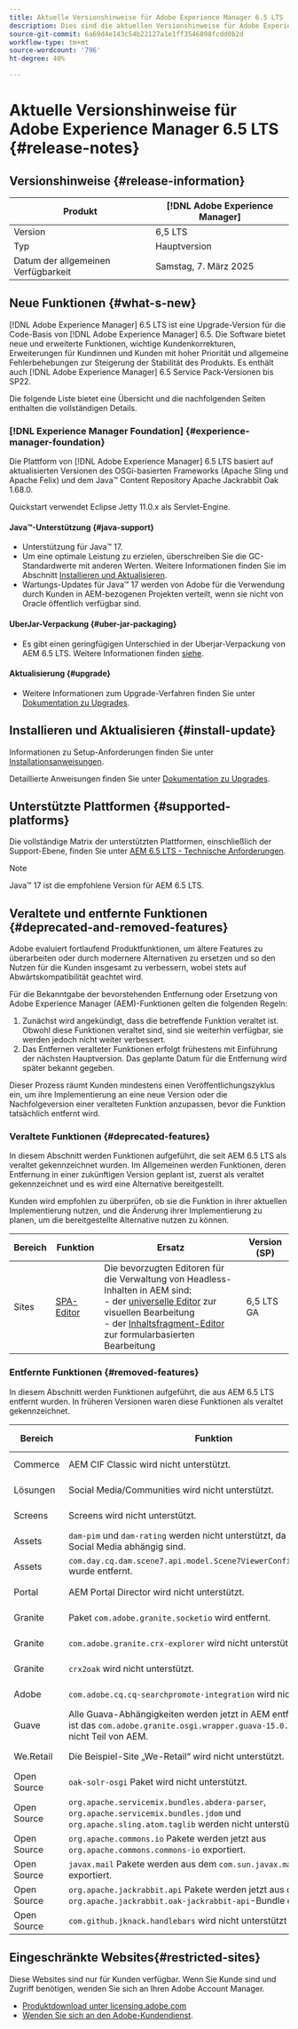 ```yaml
---
title: Aktuelle Versionshinweise für Adobe Experience Manager 6.5 LTS
description: Dies sind die aktuellen Versionshinweise für Adobe Experience Manager 6.5 LTS.
source-git-commit: 6a69d4e143c54b22127a1e1ff3546898fcdd0b2d
workflow-type: tm+mt
source-wordcount: '796'
ht-degree: 40%

---
```



# Aktuelle Versionshinweise für Adobe Experience Manager 6.5 LTS {#release-notes}

## Versionshinweise {#release-information}

| Produkt | [!DNL Adobe Experience Manager] |
|---|---|
| Version | 6,5 LTS |
| Typ | Hauptversion |
| Datum der allgemeinen Verfügbarkeit | Samstag, 7. März 2025 |

## Neue Funktionen {#what-s-new}

[!DNL Adobe Experience Manager] 6.5 LTS ist eine Upgrade-Version für die Code-Basis von [!DNL Adobe Experience Manager] 6.5. Die Software bietet neue und erweiterte Funktionen, wichtige Kundenkorrekturen, Erweiterungen für Kundinnen und Kunden mit hoher Priorität und allgemeine Fehlerbehebungen zur Steigerung der Stabilität des Produkts. Es enthält auch [!DNL Adobe Experience Manager] 6.5 Service Pack-Versionen bis SP22.

Die folgende Liste bietet eine Übersicht und die nachfolgenden Seiten enthalten die vollständigen Details.

### [!DNL Experience Manager Foundation] {#experience-manager-foundation}

Die Plattform von [!DNL Adobe Experience Manager] 6.5 LTS basiert auf aktualisierten Versionen des OSGi-basierten Frameworks (Apache Sling und Apache Felix) und dem Java™ Content Repository Apache Jackrabbit Oak 1.68.0.

Quickstart verwendet Eclipse Jetty 11.0.x als Servlet-Engine.

#### Java™-Unterstützung  {#java-support}

* Unterstützung für Java™ 17.
* Um eine optimale Leistung zu erzielen, überschreiben Sie die GC-Standardwerte mit anderen Werten. Weitere Informationen finden Sie im Abschnitt [Installieren und Aktualisieren](/help/sites-deploying/custom-standalone-install.md).
* Wartungs-Updates für Java™ 17 werden von Adobe für die Verwendung durch Kunden in AEM-bezogenen Projekten verteilt, wenn sie nicht von Oracle öffentlich verfügbar sind.

#### UberJar-Verpackung {#uber-jar-packaging}

* Es gibt einen geringfügigen Unterschied in der Uberjar-Verpackung von AEM 6.5 LTS. Weitere Informationen finden [siehe](/help/sites-deploying/upgrading-code-and-customizations.md#update-the-aem-uber-jar-version-update-the-aem-uber-jar-version).

#### Aktualisierung {#upgrade}

* Weitere Informationen zum Upgrade-Verfahren finden Sie unter [Dokumentation zu Upgrades](/help/sites-deploying/upgrade.md).

## Installieren und Aktualisieren {#install-update}

Informationen zu Setup-Anforderungen finden Sie unter [Installationsanweisungen](/help/sites-deploying/custom-standalone-install.md).

Detaillierte Anweisungen finden Sie unter [Dokumentation zu Upgrades](/help/sites-deploying/upgrade.md).

## Unterstützte Plattformen {#supported-platforms}

Die vollständige Matrix der unterstützten Plattformen, einschließlich der Support-Ebene, finden Sie unter [AEM 6.5 LTS - Technische Anforderungen](/help/sites-deploying/technical-requirements.md).

>[!NOTE]
>
>Java™ 17 ist die empfohlene Version für AEM 6.5 LTS.

## Veraltete und entfernte Funktionen {#deprecated-and-removed-features}

Adobe evaluiert fortlaufend Produktfunktionen, um ältere Features zu überarbeiten oder durch modernere Alternativen zu ersetzen und so den Nutzen für die Kunden insgesamt zu verbessern, wobei stets auf Abwärtskompatibilität geachtet wird.

Für die Bekanntgabe der bevorstehenden Entfernung oder Ersetzung von Adobe Experience Manager (AEM)-Funktionen gelten die folgenden Regeln:

1. Zunächst wird angekündigt, dass die betreffende Funktion veraltet ist. Obwohl diese Funktionen veraltet sind, sind sie weiterhin verfügbar, sie werden jedoch nicht weiter verbessert.
1. Das Entfernen veralteter Funktionen erfolgt frühestens mit Einführung der nächsten Hauptversion. Das geplante Datum für die Entfernung wird später bekannt gegeben.

Dieser Prozess räumt Kunden mindestens einen Veröffentlichungszyklus ein, um ihre Implementierung an eine neue Version oder die Nachfolgeversion einer veralteten Funktion anzupassen, bevor die Funktion tatsächlich entfernt wird.

### Veraltete Funktionen {#deprecated-features}

In diesem Abschnitt werden Funktionen aufgeführt, die seit AEM 6.5 LTS als veraltet gekennzeichnet wurden. Im Allgemeinen werden Funktionen, deren Entfernung in einer zukünftigen Version geplant ist, zuerst als veraltet gekennzeichnet und es wird eine Alternative bereitgestellt.

Kunden wird empfohlen zu überprüfen, ob sie die Funktion in ihrer aktuellen Implementierung nutzen, und die Änderung ihrer Implementierung zu planen, um die bereitgestellte Alternative nutzen zu können.

| Bereich | Funktion | Ersatz | Version (SP) |
|---|---|---|---|
| Sites | [SPA-Editor](/help/sites-developing/spa-overview.md) | Die bevorzugten Editoren für die Verwaltung von Headless-Inhalten in AEM sind: <br>- der [universelle Editor](/help/sites-developing/universal-editor/introduction.md) zur visuellen Bearbeitung<br>- der [Inhaltsfragment-Editor](/help/assets/content-fragments/content-fragments-managing.md) zur formularbasierten Bearbeitung | 6,5 LTS GA |

### Entfernte Funktionen {#removed-features}

In diesem Abschnitt werden Funktionen aufgeführt, die aus AEM 6.5 LTS entfernt wurden. In früheren Versionen waren diese Funktionen als veraltet gekennzeichnet.

| Bereich | Funktion | Ersatz | Version (SP) |
|--- |--- |--- |--- |
| Commerce  | AEM CIF Classic wird nicht unterstützt. | Sie sollten zu [AEM CIF](/help/commerce/cif/migration.md) migrieren. | 6,5 LTS GA |
| Lösungen | Social Media/Communities wird nicht unterstützt. | Kein Ersatz verfügbar. | 6,5 LTS GA |
| Screens | Screens wird nicht unterstützt. | Kein Ersatz verfügbar. | 6,5 LTS GA |
| Assets | `dam-pim` und `dam-rating` werden nicht unterstützt, da Pakete von Social Media abhängig sind. | Kein Ersatz verfügbar. | 6,5 LTS GA |
| Assets | `com.day.cq.dam.scene7.api.model.Scene7ViewerConfig#getSettings()` wurde entfernt. | Verwenden Sie die hinzugefügte alternative API-`com.day.cq.dam.scene7.api.model.Scene7ViewerConfig#getSettingsList()`. | 6,5 LTS GA |
| Portal | AEM Portal Director wird nicht unterstützt. | Kein Ersatz verfügbar. | 6,5 LTS GA |
| Granite | Paket `com.adobe.granite.socketio` wird entfernt. | Kein Ersatz verfügbar. | 6,5 LTS GA |
| Granite | `com.adobe.granite.crx-explorer` wird nicht unterstützt. | Kein Ersatz verfügbar. | 6,5 LTS GA |
| Granite | `crx2oak` wird nicht unterstützt. | Wählen Sie die entsprechende Version von [oak-upgrade](https://mvnrepository.com/artifact/org.apache.jackrabbit/oak-upgrade) | 6,5 LTS GA |
| Adobe | `com.adobe.cq.cq-searchpromote-integration` wird nicht unterstützt. | Kein Ersatz verfügbar. | 6,5 LTS GA |
| Guave | Alle Guava-Abhängigkeiten werden jetzt in AEM entfernt, und daher ist das `com.adobe.granite.osgi.wrapper.guava-15.0.0-0002`-Bundle nicht Teil von AEM. | Kunden können Guava selbst hinzufügen, wenn sie von Guava abhängig sind, oder Guava-Code durch Java-Sammlungen oder andere Alternativen ersetzen, sofern möglich. | 6,5 LTS GA |
| We.Retail | Die Beispiel-Site „We-Retail“ wird nicht unterstützt. | Kein Ersatz verfügbar. | 6,5 LTS GA |
| Open Source | `oak-solr-osgi` Paket wird nicht unterstützt. | Kein Ersatz verfügbar. | 6,5 LTS GA |
| Open Source | `org.apache.servicemix.bundles.abdera-parser`, `org.apache.servicemix.bundles.jdom` und `org.apache.sling.atom.taglib` werden nicht unterstützt. | Kein Ersatz verfügbar. | 6,5 LTS GA |
| Open Source | `org.apache.commons.io` Pakete werden jetzt aus `org.apache.commons.commons-io` exportiert. | Keine Änderung erforderlich. | 6,5 LTS GA |
| Open Source | `javax.mail` Pakete werden aus dem `com.sun.javax.mail` Bundle exportiert. | Keine Änderung erforderlich. | 6,5 LTS GA |
| Open Source | `org.apache.jackrabbit.api` Pakete werden jetzt aus dem `org.apache.jackrabbit.oak-jackrabbit-api`-Bundle exportiert. | Keine Änderung erforderlich. | 6,5 LTS GA |
| Open Source | `com.github.jknack.handlebars` wird nicht unterstützt | Relevante Version [auswählen](https://mvnrepository.com/artifact/com.github.jknack/handlebars) | 6,5 LTS GA |

## Eingeschränkte Websites{#restricted-sites}

Diese Websites sind nur für Kunden verfügbar. Wenn Sie Kunde sind und Zugriff benötigen, wenden Sie sich an Ihren Adobe Account Manager.

* [Produktdownload unter licensing.adobe.com](https://licensing.adobe.com/)
* [Wenden Sie sich an den Adobe-Kundendienst](https://experienceleague.adobe.com/de/docs/customer-one/using/home).
